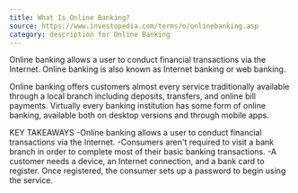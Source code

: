```yaml
---
title: What Is Online Banking?
source: https://www.investopedia.com/terms/o/onlinebanking.asp
category: description for Online Banking
---
```

Online banking allows a user to conduct financial transactions via the Internet. Online banking is also known as Internet banking or web banking.

Online banking offers customers almost every service traditionally available through a local branch including deposits, transfers, and online bill payments. Virtually every banking institution has some form of online banking, available both on desktop versions and through mobile apps.

  KEY TAKEAWAYS
    -Online banking allows a user to conduct financial transactions via the Internet.
    -Consumers aren't required to visit a bank branch in order to complete most of their basic banking transactions.
    -A customer needs a device, an Internet connection, and a bank card to register. Once registered, the consumer sets up a password to begin using the service.
